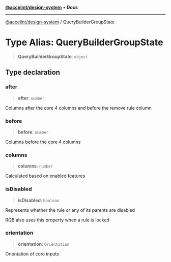 [**@accelint/design-system**](../README.md) • **Docs**

***

[@accelint/design-system](../README.md) / QueryBuilderGroupState

# Type Alias: QueryBuilderGroupState

> **QueryBuilderGroupState**: `object`

## Type declaration

### after

> **after**: `number`

Columns after the core 4 columns and before the remove rule column

### before

> **before**: `number`

Columns before the core 4 columns

### columns

> **columns**: `number`

Calculated based on enabled features

### isDisabled

> **isDisabled**: `boolean`

Represents whether the rule or any of its parents are disabled

RQB also uses this property when a rule is locked

### orientation

> **orientation**: `Orientation`

Orientation of core inputs
